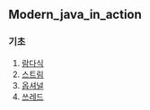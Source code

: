 ## Modern_java_in_action

### 기초

1. [람다식](https://junghyungil.tistory.com/39?category=892275)
2. [스트림](https://junghyungil.tistory.com/40?category=892275)
3. [옵셔널](https://junghyungil.tistory.com/44?category=892275)
4. [쓰레드](https://junghyungil.tistory.com/41?category=892275)